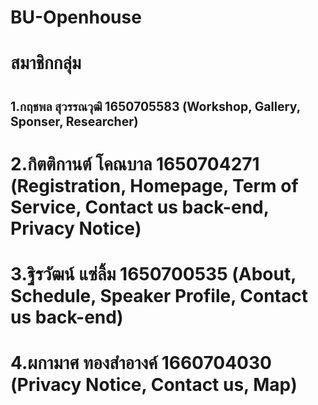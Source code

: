 ﻿# BU-Openhouse
# สมาชิกกลุ่ม
# <sup><sub>1.กฤชพล สุวรรณ​วุฒิ​   1650705583 (Workshop, Gallery, Sponser, Researcher)</sub></sup>
# </sub></sup>2.กิตติกานต์ โคณบาล 1650704271 (Registration, Homepage, Term of Service, Contact us back-end, Privacy Notice)</sub></sup>
# </sub></sup>3.ฐิรวัฒน์ แซ่ลิ้ม 1650700535 (About, Schedule, Speaker Profile, Contact us back-end)</sub></sup>
# </sub></sup>4.ผกามาศ ทองสำอางค์ 1660704030 (Privacy Notice, Contact us, Map)</sub></sup>
